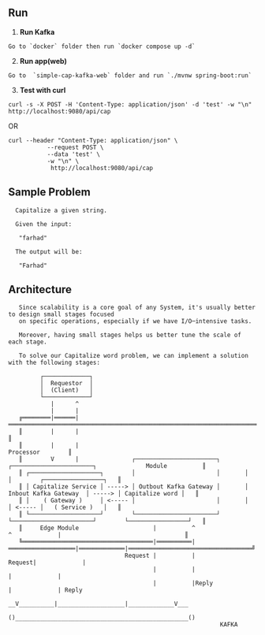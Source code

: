 ##  Run 

1. **Run Kafka**

```
Go to `docker` folder then run `docker compose up -d`
```

2. **Run app(web)**

```
Go to  `simple-cap-kafka-web` folder and run `./mvnw spring-boot:run`
```

3. **Test with curl**

```
curl -s -X POST -H 'Content-Type: application/json' -d 'test' -w "\n"  http://localhost:9080/api/cap
```

OR

```
curl --header "Content-Type: application/json" \
           --request POST \
           --data 'test' \
           -w "\n" \
            http://localhost:9080/api/cap
```

## Sample Problem
    
      Capitalize a given string.
    
      Given the input:
       
       "farhad"
       
      The output will be:
    
       "Farhad"

## Architecture

       Since scalability is a core goal of any System, it's usually better to design small stages focused 
       on specific operations, especially if we have I/O─intensive tasks. 

       Moreover, having small stages helps us better tune the scale of each stage.

       To solve our Capitalize word problem, we can implement a solution with the following stages:


``` 
         ┌─────────────┐ 
         │  Requestor  │
         │  (Client)   │
         └─────────────┘
            |      ^ 
            |      |
   ╔════════|══════|══════════════════════════════════════════════════════════════════════════════════════════════════════╗ 
   ║        |      |                                                                                                      ║
   ║        |      |                                                                                     Processor        ║
   ║        V      |               ┌───────────────────────┐       ┌───────────────────────┐              Module          ║
   ║ ┌────────────────────┐        │                       │       │                       │        ┌─────────────────┐   ║ 
   ║ │ Capitalize Service │ -----> │ Outbout Kafka Gateway │       │ Inbout Kafka Gateway  │ -----> │ Capitalize word │   ║
   ║ │    ( Gateway )     │ <----- │                       │       │                       │ <----- │   ( Service )   │   ║
   ║ └────────────────────┘        └───────────────────────┘       └───────────────────────┘        └─────────────────┘   ║
   ║     Edge Module                     |          ^                   ^             |                                   ║
   ╚═════════════════════════════════════|══════════|═══════════════════|═════════════|═══════════════════════════════════╝
                                 Request |          |            Request|             |
                                         |          |                   |             |
                                         |          |Reply              |             | Reply
                                       __V__________|___________________|_____________V___                                   
                                      ()_________________________________________________()    
                                                            KAFKA
```
